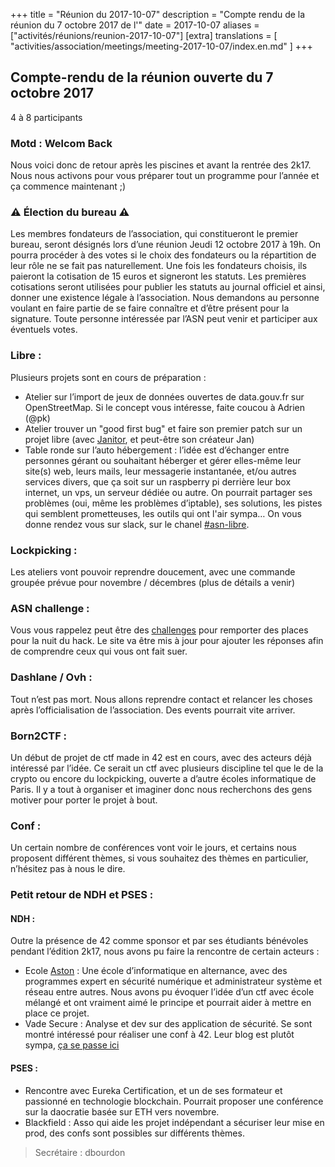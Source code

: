 +++
title = "Réunion du 2017-10-07"
description = "Compte rendu de la réunion du 7 octobre 2017 de l'"
date = 2017-10-07
aliases = ["activités/réunions/reunion-2017-10-07"]
[extra]
translations = [
    "activities/association/meetings/meeting-2017-10-07/index.en.md"
]
+++

## Compte-rendu de la réunion ouverte du 7 octobre 2017
4 à 8 participants

### Motd : Welcom Back

Nous voici donc de retour après les piscines et avant la rentrée des 2k17. Nous
nous activons pour vous préparer tout un programme pour l’année et ça commence
maintenant ;)


### :warning: Élection du bureau :warning:

Les membres fondateurs de l’association, qui constitueront le premier bureau,
seront désignés lors d’une réunion Jeudi 12 octobre 2017 à 19h.
On pourra procéder à des votes si le choix des fondateurs ou la répartition de
leur rôle ne se fait pas naturellement.
Une fois les fondateurs choisis, ils paieront la cotisation de 15 euros et
signeront les statuts.
Les premières cotisations seront utilisées pour publier les statuts au journal
officiel et ainsi, donner une existence légale à l’association.
Nous demandons au personne voulant en faire partie de se faire connaître et
d’être présent pour la signature.
Toute personne intéressée par l’ASN peut venir et participer aux éventuels
votes.


### Libre :

Plusieurs projets sont en cours de préparation :
- Atelier sur l’import de jeux de données ouvertes de data.gouv.fr sur OpenStreetMap. Si le concept vous intéresse, faite coucou à Adrien (@pk)
- Atelier trouver un "good first bug" et faire son premier patch sur un projet libre (avec [Janitor](https://janitor.technology/), et peut-être son créateur Jan)
- Table ronde  sur l’auto hébergement : l’idée est d’échanger entre personnes gérant ou souhaitant héberger et gérer elles-même leur site(s) web, leurs mails, leur messagerie instantanée, et/ou autres services divers, que ça soit sur un raspberry pi derrière leur box internet, un vps, un serveur dédiée ou autre. On pourrait partager ses problèmes (oui, même les problèmes d’iptable), ses solutions, les pistes qui semblent prometteuses, les outils qui ont l'air sympa… On vous donne rendez vous sur slack, sur le chanel [#asn-libre](@/contact/index.fr.md).


### Lockpicking :

Les ateliers vont pouvoir reprendre doucement, avec une commande groupée prévue
pour novembre / décembres (plus de détails a venir)


### ASN challenge :

Vous vous rappelez peut être des [challenges](https://wargame2017.sansnom.org/)
pour remporter des places pour la nuit du hack. Le site va être mis à jour pour
ajouter les réponses afin de comprendre ceux qui vous ont fait suer.


### Dashlane / Ovh :

Tout n’est pas mort. Nous allons reprendre contact et relancer les choses après
l’officialisation de l’association. Des events pourrait vite arriver.


### Born2CTF :

Un début de projet de ctf made in 42 est en cours, avec des acteurs déjà
intéressé par l’idée. Ce serait un ctf avec plusieurs discipline tel que le de
la crypto ou encore du lockpicking, ouverte a d’autre écoles informatique de
Paris.  Il y a tout à organiser et imaginer donc nous recherchons des gens
motiver pour porter le projet à bout.


### Conf :

Un certain nombre de conférences vont voir le jours, et certains nous proposent
différent thèmes, si vous souhaitez des thèmes en particulier, n’hésitez pas à
nous le dire.


### Petit retour de NDH et PSES :

#### NDH :

Outre la présence de 42 comme sponsor et par ses étudiants bénévoles pendant
l’édition 2k17, nous avons pu faire la rencontre de certain acteurs :

- Ecole [Aston](http://www.aston-ecole.com/) : Une école d’informatique en alternance, avec des programmes expert en sécurité numérique et administrateur système et réseau entre autres. Nous avons pu évoquer l’idée d’un ctf avec école mélangé et ont vraiment aimé le principe et pourrait aider à mettre en place ce projet.
- Vade Secure : Analyse et dev sur  des application de sécurité. Se sont montré intéressé pour réaliser une conf à 42. Leur blog est plutôt sympa, [ça se passe ici](https://blog.vadesecure.com/fr/)


#### PSES :

- Rencontre avec Eureka Certification, et un de ses formateur et passionné en technologie blockchain. Pourrait proposer une conférence sur la daocratie basée sur ETH vers novembre.
- Blackfield : Asso qui aide les projet indépendant a sécuriser leur mise en prod, des confs sont possibles sur différents thèmes.


> Secrétaire : dbourdon
